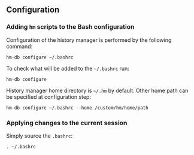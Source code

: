 
## Configuration

### Adding `hm` scripts to the Bash configuration

Configuration of the history manager is performed by the following command:

```Shell
hm-db configure ~/.bashrc
```

To check what will be added to the `~/.bashrc` run:

```Shell
hm-db configure
```

History manager home directory is `~/.hm` by default. Other home path can be specified at configuration step:

```Shell
hm-db configure ~/.bashrc --home /custom/hm/home/path
```

### Applying changes to the current session

Simply source the `.bashrc`:

```Shell
. ~/.bashrc
```

